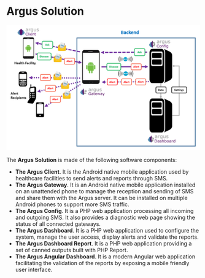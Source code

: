 # Argus Solution

![Architecture](docs/Architecture.png)

The **Argus Solution** is made of the following software components:
+ **The Argus Client**. It is the Android native mobile application used by healthcare facilities to send alerts and reports through SMS.
+ **The Argus Gateway**. It is an Android native mobile application installed on an unattended phone to manage the reception and sending of SMS and share them with the Argus server. It can be installed on multiple Android phones to support more SMS traffic.
+ **The Argus Config**. It is a PHP web application processing all incoming and outgoing SMS. It also provides a diagnostic web page showing the status of all connected gateways. 
+ **The Argus Dashboard**. It is a PHP web application used to configure the system, manage the user access, display alerts and validate the reports.
+ **The Argus Dashboard Report**. It is a PHP web application providing a set of canned outputs built with PHP Report.
+ **The Argus Angular Dashboard**. It is a modern Angular web application facilitating the validation of the reports by exposing a mobile friendly user interface.

